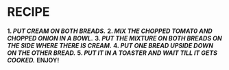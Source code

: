 # **RECIPE**

**1. *PUT CREAM ON BOTH BREADS.***
**2. *MIX THE CHOPPED TOMAT0 AND CHOPPED ONION IN A BOWL.***
**3. *PUT THE MIXTURE ON BOTH BREADS ON THE SIDE WHERE THERE IS CREAM.***
**4. *PUT ONE BREAD UPSIDE DOWN ON THE OTHER BREAD.***
**5. *PUT IT IN A TOASTER AND WAIT TILL IT GETS COOKED.***
**ENJOY!**
